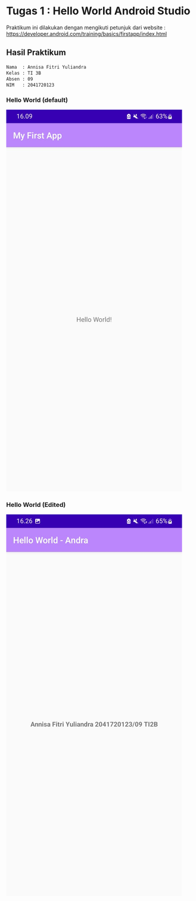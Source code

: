 # Tugas 1 : Hello World Android Studio
  Praktikum ini dilakukan dengan mengikuti petunjuk dari website : https://developer.android.com/training/basics/firstapp/index.html
## Hasil Praktikum
    Nama  : Annisa Fitri Yuliandra
    Kelas : TI 3B
    Absen : 09
    NIM   : 2041720123
  
### Hello World (default)
![](images/ss1.jpeg)
    
### Hello World (Edited)
![](images/ss2.jpeg)
